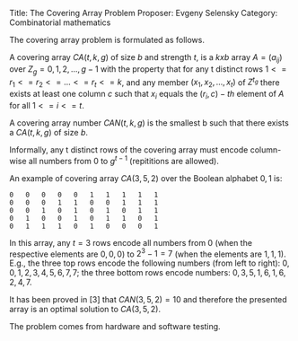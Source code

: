 Title:    The Covering Array Problem
Proposer: Evgeny Selensky
Category: Combinatorial mathematics


The covering array problem is formulated as follows.

A covering array $CA(t,k,g)$ of size $b$ and strength $t$, is a $k x b$ array $A = (a_{ij})$ over $Z_g = {0,1,2,...,g-1}$ with the property that for any t distinct rows $1 <= r_1 <= r_2 <= ... <= r_t <= k$, and any member $(x_1, x_2, ..., x_t)$ of $Z^{t_g}$ there exists at least one column $c$ such that $x_i$ equals the $(r_i,c)-th$ element of $A$ for all $1 <= i <= t$.

A covering array number $CAN(t,k,g)$ is the smallest b such that there exists a $CA(t,k,g)$ of size $b$.

Informally, any t distinct rows of the covering array must encode column-wise all numbers from $0$ to $g^{t-1}$ (repititions are allowed).

An example of covering array $CA(3,5,2)$ over the Boolean alphabet ${0,1}$ is:

    0	0	0	0	0	1	1	1	1	1
    0	0	0	1	1	0	0	1	1	1
    0	0	1	0	1	0	1	0	1	1
    0	1	0	0	1	0	1	1	0	1
    0	1	1	1	0	1	0	0	0	1
    
In this array, any $t = 3$ rows encode all numbers from $0$ (when the respective elements are ${0,0,0}$) to $2^3 - 1 = 7$ (when the elements are ${1,1,1}$). E.g., the three top rows encode the following numbers (from left to right): $0,0,1,2,3,4,5,6,7,7$; the three bottom rows encode numbers: $0,3,5,1,6,1,6,2,4,7$.

It has been proved in [3] that $CAN(3,5,2) = 10$ and therefore the presented array is an optimal solution to $CA(3,5,2)$.

The problem comes from hardware and software testing.
